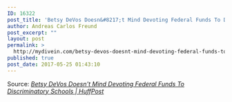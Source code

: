 ```yaml
---
ID: 16322
post_title: 'Betsy DeVos Doesn&#8217;t Mind Devoting Federal Funds To Discriminatory Schools | HuffPost'
author: Andreas Carlos Freund
post_excerpt: ""
layout: post
permalink: >
  http://mydivein.com/betsy-devos-doesnt-mind-devoting-federal-funds-to-discriminatory-schools-huffpost/
published: true
post_date: 2017-05-25 01:43:10
---
```

<a href="http://www.huffingtonpost.com/entry/betsy-devos-testify-discriminatory-schools-lgbt_us_5925c037e4b00c8df2a11c66?ncid=inblnkushpmg00000009"><img class="alignnone size-full" src="http://54.210.60.61.xip.io/wp-content/uploads/2017/05/5925c3901600002200ddca09.jpeg" alt="" /></a>Source: <em><a href="http://www.huffingtonpost.com/entry/betsy-devos-testify-discriminatory-schools-lgbt_us_5925c037e4b00c8df2a11c66">Betsy DeVos Doesn't Mind Devoting Federal Funds To Discriminatory Schools | HuffPost</a></em>